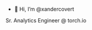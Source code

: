 - 👋 Hi, I’m @xandercovert

Sr. Analytics Engineer @ torch.io

<!---
xandercovert/xandercovert is a ✨ special ✨ repository because its `README.md` (this file) appears on your GitHub profile.
You can click the Preview link to take a look at your changes.
--->
